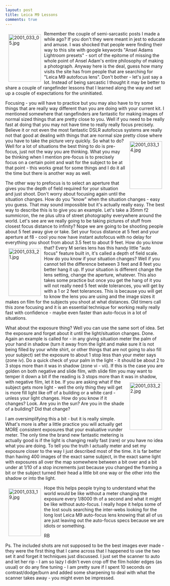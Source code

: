 ```yaml
---
layout: post
title: Leica M9 Lessons
comments: true
---
```

<a rel="lightbox" href="/wp-content/uploads/2009/09/2001_033_05.jpg"><img title="2001_033_05.jpg" src="/wp-content/uploads/2009/09/.thumbs/.2001_033_05.jpg" border="0" alt="2001_033_05.jpg" hspace="10" vspace="10" width="102" height="150" align="left" /></a>Remember the couple of semi-sarcastic posts I made a while ago? If you don't they were meant in jest to educate and amuse. I was shocked that people were finding their way to this site with google keywords "Ansel Adams Lightroom presets" - sort of the epitome of missing the whole point of Ansel Adam's entire philosophy of making a photograph. Anyway here is the deal, guess how many visits the site has from people that are searching for "Leica M9 autofocus lens". Don't bother - let's just say a lot. Instead of being sarcastic I thought it may be better to share a couple of rangefinder lessons that I learned along the way and set up a couple of expectations for the uninitiated.

Focusing - you will have to practice but you may also have to try some things that are really way different than you are doing with your current kit. I mentioned somewhere that rangefinders are fantastic for making images of normal sized things that are pretty close to you. Well if you need to be really fast at doing that you may not have time to really really focus precisely. Believe it or not even the most fantastic DSLR autofocus systems are really not that good at dealing with things that are normal size pretty close where you have to take the picture very quickly. <a rel="lightbox" href="/wp-content/uploads/2009/09/2001_033_14.jpg"><img title="2001_033_14.jpg" src="/wp-content/uploads/2009/09/.thumbs/.2001_033_14.jpg" border="0" alt="2001_033_14.jpg" hspace="10" vspace="10" width="102" height="150" align="right" /></a>So what to do? Well for a lot of situations the best thing to do is pre-focus, just not the way you are thinking. What you may be thinking when I mention pre-focus is to precisely focus on a certain point and wait for the subject to be at that point - this works great for some things and I do it all the time but there is another way as well.

The other way to prefocus is to select an aperture that gives you the depth of field required for your situation and just shoot. Don't worry about focusing again until the situation changes. How do you "know" when the situation changes - easy you guess. That may sound impossible but it's actually really easy. The best way to describe this is to give you an example. Let's take a 35mm f2 summicron, the ne plus ultra of street photography everywhere around the world. Let's see are we really going to be taking pictures of stuff from closest focus distance to infinity? Nope we are going to be shooting people about 5 feet away give or take. Set your focus distance at 5 feet and your aperture at f8 - cool you now have instant autofocus with no delay for everything you shoot from about 3.5 feet to about 9 feet. How do you know that? <a rel="lightbox" href="/wp-content/uploads/2009/09/2001_033_21.jpg"><img title="2001_033_21.jpg" src="/wp-content/uploads/2009/09/.thumbs/.2001_033_21.jpg" border="0" alt="2001_033_21.jpg" hspace="10" vspace="10" width="102" height="150" align="left" /></a>Every M series lens has this handy little "auto focus" feature built in, it's called a depth of field scale. How do you know if your situation changes? Well if you cannot tell the difference between 3 feet and 8 feet you better hang it up. If your situation is different change the lens setting, change the aperture, whatever. This also takes some practice but once you get the hang of it you will not really need 5 feet wide tolerances, you will get by with a 1 or 2 feet tolerances. This is because you will get to know the lens you are using and the image sizes it makes on film for the subjects you shoot at what distances. Old timers call this zone focusing and it is an essential technique for working really really fast with confidence - maybe even faster than auto-focus in a lot of situations.

What about the exposure thing? Well you can use the same sort of idea. Set the exposure and forget about it until the light/situation changes. Done. Again an example is called for - in any giving situation meter the palm of your hand in shadow (turn it away from the light and make sure it is not being filled by your white shirt, or other things that are not going to also fill your subject) set the exposure to about 1 stop less than your meter says (zone iv). Do a quick check of your palm in the light - it should be about 2 to 3 stops more than it was in shadow (zone vi - vii). If this is the case you are golden on both negative and slide film, with slide film you may want to temper it down a bit if the reading is 3 stops more than it was in shadow, with negative film, let it be.<a rel="lightbox" href="/wp-content/uploads/2009/09/2001_033_22.jpg"><img title="2001_033_22.jpg" src="/wp-content/uploads/2009/09/.thumbs/.2001_033_22.jpg" border="0" alt="2001_033_22.jpg" hspace="10" vspace="10" width="102" height="150" align="right" /></a> If you are asking what if the subject gets more light - well the only thing they will get is more fill light like off of a building or a white card - unless your light changes. How do you know if it changes? Look. Are you in the sun? Are you in the shade of a building? Did that change?

I am oversimplifying this a bit - but it is really simple. What's more is after a little practice you will actually get MORE consistent exposures that your evaluative vunder meter. The only time the brand new fantastic metering is actually good is if the light is changing really fast (rare) or you have no idea what you are doing. To tell you the truth I actually meter and set my exposure closer to the way I just described most of the time. it is far better than having 400 images of the exact same subject, in the exact same light with exposures all over the map somewhere between a bit over and a bit under at 1/10 of a stop increments just because you changed the framing a bit or the subject turned their head a little bit one way or the other into the shadow or into the light.

<a rel="lightbox" href="/wp-content/uploads/2009/09/2001_033_19.jpg"><img title="2001_033_19.jpg" src="/wp-content/uploads/2009/09/.thumbs/.2001_033_19.jpg" border="0" alt="2001_033_19.jpg" hspace="10" vspace="10" width="102" height="150" align="left" /></a>Hope this helps people trying to understand what the world would be like without a meter changing the exposure every 1/8000 th of a second and what it might be like without auto-focus. I really hope it helps some of the lost souls searching the inter-webs looking for the long lost Leica M9 auto-focus lens knowing that all of us are just leaving out the auto-focus specs because we are idiots or something.

RB

Ps. The included shots are not supposed to be the best images ever made - they were the first thing that I came across that I happened to use the two set it and forget it techniques just discussed. I just set the scanner to auto and let her rip - I am so lazy I didn't even crop off the film holder edges (as usual) or do any fine tuning - I am pretty sure if I spent 10 seconds on contrast/dodge/burn and added some sharpening to deal with what the scanner takes away - you might even be impressed.